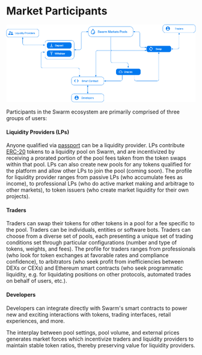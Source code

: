# Market Participants

![](../.gitbook/assets/Ecosystem.png)

Participants in the Swarm ecosystem are primarily comprised of three groups of users:

#### Liquidity Providers (LPs)

Anyone qualified via [passport](../core-concepts/passport.md) can be a liquidity provider. LPs contribute [ERC-20](https://eips.ethereum.org/EIPS/eip-20) tokens to a liquidity pool on Swarm, and are incentivized by receiving a prorated portion of the pool fees taken from the token swaps within that pool. LPs can also create new pools for any tokens qualified for the platform and allow other LPs to join the pool (coming soon). The profile for liquidity provider ranges from passive LPs (who accumulate fees as income), to professional LPs (who do active market making and arbitrage to other markets), to token issuers (who create market liquidity for their own projects).

#### Traders

Traders can swap their tokens for other tokens in a pool for a fee specific to the pool. Traders can be individuals, entities or software bots. Traders can choose from a diverse set of pools, each presenting a unique set of trading conditions set through particular configurations (number and type of tokens, weights, and fees). The profile for traders ranges from professionals (who look for token exchanges at favorable rates and compliance confidence), to arbitrators (who seek profit from inefficiencies between DEXs or CEXs) and Ethereum smart contracts (who seek programmatic liquidity, e.g. for liquidating positions on other protocols, automated trades on behalf of users, etc.).

#### Developers

Developers can integrate directly with Swarm's smart contracts to power new and exciting interactions with tokens, trading interfaces, retail experiences, and more.

The interplay between pool settings, pool volume, and external prices generates market forces which incentivize traders and liquidity providers to maintain stable token ratios, thereby preserving value for liquidity providers.
